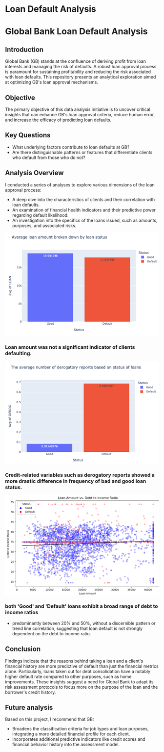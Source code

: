 # Loan Default Analysis

# Global Bank Loan Default Analysis

## Introduction
Global Bank (GB) stands at the confluence of deriving profit from loan interests and managing the risk of defaults. A robust loan approval process is paramount for sustaining profitability and reducing the risk associated with loan defaults. This repository presents an analytical exploration aimed at optimizing GB's loan approval mechanisms.

## Objective
The primary objective of this data analysis initiative is to uncover critical insights that can enhance GB's loan approval criteria, reduce human error, and increase the efficacy of predicting loan defaults.

## Key Questions
- What underlying factors contribute to loan defaults at GB?
- Are there distinguishable patterns or features that differentiate clients who default from those who do not?

## Analysis Overview
I conducted a series of analyses to explore various dimensions of the loan approval process:
- A deep dive into the characteristics of clients and their correlation with loan defaults.
- An examination of financial health indicators and their predictive power regarding default likelihood.
- An investigation into the specifics of the loans issued, such as amounts, purposes, and associated risks.
  
![Chart 1](https://github.com/moiez326/loandefault/blob/main/media/Screenshot%202023-11-28%20at%2013.36.39.png)
### Loan amount was not a significant indicator of clients defaulting.

![Chart 2](https://github.com/moiez326/loandefault/blob/main/media/Screenshot%202023-11-28%20at%2013.37.35.png)
### Credit-related variables such as derogatory reports showed a more drastic difference in frequency of bad and good loan status.

![chart 3](https://github.com/moiez326/loandefault/blob/main/media/Screenshot%202023-12-03%20at%2018.31.30.png)
### both 'Good' and 'Default' loans exhibit a broad range of debt to income ratios
- predominantly between 20% and 50%, without a discernible pattern or trend line correlation, suggesting that loan default is not strongly dependent on the debt to income ratio.

## Conclusion
Findings indicate that the reasons behind taking a loan and a client's financial history are more predictive of default than just the financial metrics alone. Particularly, loans taken out for debt consolidation have a notably higher default rate compared to other purposes, such as home improvements. These insights suggest a need for Global Bank to adapt its risk assessment protocols to focus more on the purpose of the loan and the borrower's credit history.
## Future analysis
Based on this project, I recommend that GB:
- Broadens the classification criteria for job types and loan purposes, integrating a more detailed financial profile for each client.
- Incorporates additional predictive indicators like credit scores and financial behavior history into the assessment model.
